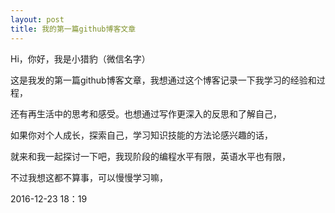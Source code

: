 ```yaml
---
layout: post
title: 我的第一篇github博客文章
---
```



Hi，你好，我是小猎豹（微信名字）

这是我发的第一篇github博客文章，我想通过这个博客记录一下我学习的经验和过程，


还有再生活中的思考和感受。也想通过写作更深入的反思和了解自己，


如果你对个人成长，探索自己，学习知识技能的方法论感兴趣的话，

就来和我一起探讨一下吧，我现阶段的编程水平有限，英语水平也有限，


不过我想这都不算事，可以慢慢学习嘛，

2016-12-23 18：19
